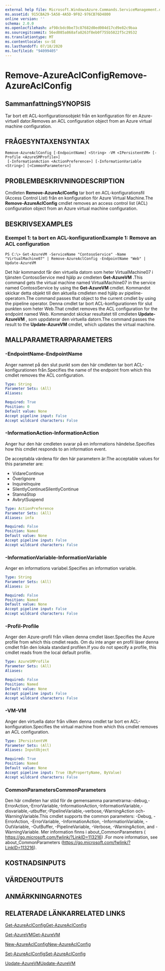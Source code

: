 ```yaml
---
external help file: Microsoft.WindowsAzure.Commands.ServiceManagement.dll-Help.xml
ms.assetid: 915CBA29-5A58-4A5D-9F02-976CB76D4800
online version: ''
schema: 2.0.0
ms.openlocfilehash: af98cbdc0be73c87682d0ed004d17cd9e82c9baa
ms.sourcegitcommit: 56ed085a868afa8263f8eb0f755b5822f5c29532
ms.translationtype: MT
ms.contentlocale: sv-SE
ms.lasthandoff: 07/18/2020
ms.locfileid: "94099405"
---
```

# <span data-ttu-id="c0fb3-101">Remove-AzureAclConfig</span><span class="sxs-lookup"><span data-stu-id="c0fb3-101">Remove-AzureAclConfig</span></span>

## <span data-ttu-id="c0fb3-102">Sammanfattning</span><span class="sxs-lookup"><span data-stu-id="c0fb3-102">SYNOPSIS</span></span>
<span data-ttu-id="c0fb3-103">Tar bort ett ACL-konfigurationsobjekt från en konfiguration för en Azure-virtuell dator.</span><span class="sxs-lookup"><span data-stu-id="c0fb3-103">Removes an ACL configuration object from an Azure virtual machine configuration.</span></span>

## <span data-ttu-id="c0fb3-104">FRÅGESYNTAXEN</span><span class="sxs-lookup"><span data-stu-id="c0fb3-104">SYNTAX</span></span>

```
Remove-AzureAclConfig [-EndpointName] <String> -VM <IPersistentVM> [-Profile <AzureSMProfile>]
 [-InformationAction <ActionPreference>] [-InformationVariable <String>] [<CommonParameters>]
```

## <span data-ttu-id="c0fb3-105">PROBLEMBESKRIVNING</span><span class="sxs-lookup"><span data-stu-id="c0fb3-105">DESCRIPTION</span></span>
<span data-ttu-id="c0fb3-106">Cmdleten **Remove-AzureAclConfig** tar bort en ACL-konfigurationsfil (Access Control List) från en konfiguration för Azure Virtual Machine.</span><span class="sxs-lookup"><span data-stu-id="c0fb3-106">The **Remove-AzureAclConfig** cmdlet removes an access control list (ACL) configuration object from an Azure virtual machine configuration.</span></span>

## <span data-ttu-id="c0fb3-107">BESKRIVS</span><span class="sxs-lookup"><span data-stu-id="c0fb3-107">EXAMPLES</span></span>

### <span data-ttu-id="c0fb3-108">Exempel 1: ta bort en ACL-konfiguration</span><span class="sxs-lookup"><span data-stu-id="c0fb3-108">Example 1: Remove an ACL configuration</span></span>
```
PS C:\> Get-AzureVM -ServiceName "ContosoService" -Name "VirtualMachine07" | Remove-AzureAclConfig -EndpointName "Web" | Update-AzureVM
```

<span data-ttu-id="c0fb3-109">Det här kommandot får den virtuella datorn som heter VirtualMachine07 i tjänsten ContosoService med hjälp av cmdleten **Get-AzureVM** .</span><span class="sxs-lookup"><span data-stu-id="c0fb3-109">This command gets the virtual machine named VirtualMachine07 in the service named ContosoService by using the **Get-AzureVM** cmdlet.</span></span>
<span data-ttu-id="c0fb3-110">Kommandot skickar detta objekt till den aktuella cmdleten med hjälp av pipeline-operatorn.</span><span class="sxs-lookup"><span data-stu-id="c0fb3-110">The command passes that object to the current cmdlet by using the pipeline operator.</span></span>
<span data-ttu-id="c0fb3-111">Denna cmdlet tar bort ACL-konfigurationen för slut punkten som heter Web.</span><span class="sxs-lookup"><span data-stu-id="c0fb3-111">That cmdlet removes the ACL configuration for the endpoint named Web.</span></span>
<span data-ttu-id="c0fb3-112">Kommandot skickar resultatet till cmdleten **Update-AzureVM** , som uppdaterar den virtuella datorn.</span><span class="sxs-lookup"><span data-stu-id="c0fb3-112">The command passes the result to the **Update-AzureVM** cmdlet, which updates the virtual machine.</span></span>

## <span data-ttu-id="c0fb3-113">MALLPARAMETRAR</span><span class="sxs-lookup"><span data-stu-id="c0fb3-113">PARAMETERS</span></span>

### <span data-ttu-id="c0fb3-114">-EndpointName</span><span class="sxs-lookup"><span data-stu-id="c0fb3-114">-EndpointName</span></span>
<span data-ttu-id="c0fb3-115">Anger namnet på den slut punkt som den här cmdleten tar bort ACL-konfigurationen från.</span><span class="sxs-lookup"><span data-stu-id="c0fb3-115">Specifies the name of the endpoint from which this cmdlet removes the ACL configuration.</span></span>

```yaml
Type: String
Parameter Sets: (All)
Aliases: 

Required: True
Position: 0
Default value: None
Accept pipeline input: False
Accept wildcard characters: False
```

### <span data-ttu-id="c0fb3-116">-InformationAction</span><span class="sxs-lookup"><span data-stu-id="c0fb3-116">-InformationAction</span></span>
<span data-ttu-id="c0fb3-117">Anger hur den här cmdleten svarar på en informations händelse.</span><span class="sxs-lookup"><span data-stu-id="c0fb3-117">Specifies how this cmdlet responds to an information event.</span></span>

<span data-ttu-id="c0fb3-118">De acceptabla värdena för den här parametern är:</span><span class="sxs-lookup"><span data-stu-id="c0fb3-118">The acceptable values for this parameter are:</span></span>

- <span data-ttu-id="c0fb3-119">Vidare</span><span class="sxs-lookup"><span data-stu-id="c0fb3-119">Continue</span></span>
- <span data-ttu-id="c0fb3-120">Över</span><span class="sxs-lookup"><span data-stu-id="c0fb3-120">Ignore</span></span>
- <span data-ttu-id="c0fb3-121">Inquire</span><span class="sxs-lookup"><span data-stu-id="c0fb3-121">Inquire</span></span>
- <span data-ttu-id="c0fb3-122">SilentlyContinue</span><span class="sxs-lookup"><span data-stu-id="c0fb3-122">SilentlyContinue</span></span>
- <span data-ttu-id="c0fb3-123">Stanna</span><span class="sxs-lookup"><span data-stu-id="c0fb3-123">Stop</span></span>
- <span data-ttu-id="c0fb3-124">Avbryt</span><span class="sxs-lookup"><span data-stu-id="c0fb3-124">Suspend</span></span>

```yaml
Type: ActionPreference
Parameter Sets: (All)
Aliases: infa

Required: False
Position: Named
Default value: None
Accept pipeline input: False
Accept wildcard characters: False
```

### <span data-ttu-id="c0fb3-125">-InformationVariable</span><span class="sxs-lookup"><span data-stu-id="c0fb3-125">-InformationVariable</span></span>
<span data-ttu-id="c0fb3-126">Anger en informations variabel.</span><span class="sxs-lookup"><span data-stu-id="c0fb3-126">Specifies an information variable.</span></span>

```yaml
Type: String
Parameter Sets: (All)
Aliases: iv

Required: False
Position: Named
Default value: None
Accept pipeline input: False
Accept wildcard characters: False
```

### <span data-ttu-id="c0fb3-127">-Profil</span><span class="sxs-lookup"><span data-stu-id="c0fb3-127">-Profile</span></span>
<span data-ttu-id="c0fb3-128">Anger den Azure-profil från vilken denna cmdlet läser.</span><span class="sxs-lookup"><span data-stu-id="c0fb3-128">Specifies the Azure profile from which this cmdlet reads.</span></span>
<span data-ttu-id="c0fb3-129">Om du inte anger en profil läser denna cmdlet från den lokala standard profilen.</span><span class="sxs-lookup"><span data-stu-id="c0fb3-129">If you do not specify a profile, this cmdlet reads from the local default profile.</span></span>

```yaml
Type: AzureSMProfile
Parameter Sets: (All)
Aliases: 

Required: False
Position: Named
Default value: None
Accept pipeline input: False
Accept wildcard characters: False
```

### <span data-ttu-id="c0fb3-130">-VM</span><span class="sxs-lookup"><span data-stu-id="c0fb3-130">-VM</span></span>
<span data-ttu-id="c0fb3-131">Anger den virtuella dator från vilken denna cmdlet tar bort en ACL-konfiguration.</span><span class="sxs-lookup"><span data-stu-id="c0fb3-131">Specifies the virtual machine from which this cmdlet removes an ACL configuration.</span></span>

```yaml
Type: IPersistentVM
Parameter Sets: (All)
Aliases: InputObject

Required: True
Position: Named
Default value: None
Accept pipeline input: True (ByPropertyName, ByValue)
Accept wildcard characters: False
```

### <span data-ttu-id="c0fb3-132">CommonParameters</span><span class="sxs-lookup"><span data-stu-id="c0fb3-132">CommonParameters</span></span>
<span data-ttu-id="c0fb3-133">Den här cmdleten har stöd för de gemensamma parametrarna:-debug,-ErrorAction,-ErrorVariable,-InformationAction,-InformationVariable,-disvariable,-utbuffer,-PipelineVariable,-verbose,-WarningAction och-WarningVariable.</span><span class="sxs-lookup"><span data-stu-id="c0fb3-133">This cmdlet supports the common parameters: -Debug, -ErrorAction, -ErrorVariable, -InformationAction, -InformationVariable, -OutVariable, -OutBuffer, -PipelineVariable, -Verbose, -WarningAction, and -WarningVariable.</span></span> <span data-ttu-id="c0fb3-134">Mer information finns i about_CommonParameters ( https://go.microsoft.com/fwlink/?LinkID=113216) .</span><span class="sxs-lookup"><span data-stu-id="c0fb3-134">For more information, see about_CommonParameters (https://go.microsoft.com/fwlink/?LinkID=113216).</span></span>

## <span data-ttu-id="c0fb3-135">KOSTNADS</span><span class="sxs-lookup"><span data-stu-id="c0fb3-135">INPUTS</span></span>

## <span data-ttu-id="c0fb3-136">VÄRDEN</span><span class="sxs-lookup"><span data-stu-id="c0fb3-136">OUTPUTS</span></span>

## <span data-ttu-id="c0fb3-137">ANMÄRKNINGAR</span><span class="sxs-lookup"><span data-stu-id="c0fb3-137">NOTES</span></span>

## <span data-ttu-id="c0fb3-138">RELATERADE LÄNKAR</span><span class="sxs-lookup"><span data-stu-id="c0fb3-138">RELATED LINKS</span></span>

[<span data-ttu-id="c0fb3-139">Get-AzureAclConfig</span><span class="sxs-lookup"><span data-stu-id="c0fb3-139">Get-AzureAclConfig</span></span>](./Get-AzureAclConfig.md)

[<span data-ttu-id="c0fb3-140">Get-AzureVM</span><span class="sxs-lookup"><span data-stu-id="c0fb3-140">Get-AzureVM</span></span>](./Get-AzureVM.md)

[<span data-ttu-id="c0fb3-141">New-AzureAclConfig</span><span class="sxs-lookup"><span data-stu-id="c0fb3-141">New-AzureAclConfig</span></span>](./New-AzureAclConfig.md)

[<span data-ttu-id="c0fb3-142">Set-AzureAclConfig</span><span class="sxs-lookup"><span data-stu-id="c0fb3-142">Set-AzureAclConfig</span></span>](./Set-AzureAclConfig.md)

[<span data-ttu-id="c0fb3-143">Update-AzureVM</span><span class="sxs-lookup"><span data-stu-id="c0fb3-143">Update-AzureVM</span></span>](./Update-AzureVM.md)


